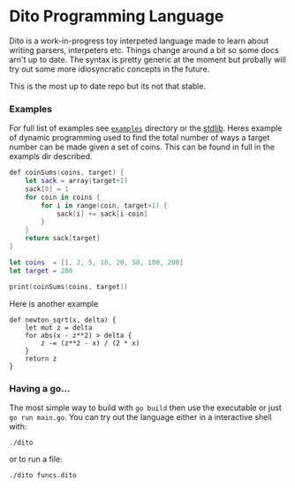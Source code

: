 # Dito Programming Language

Dito is a work-in-progress toy interpeted language made to learn about writing parsers, interpeters etc. Things change around a bit so some docs arn't up to date. The syntax is pretty generic at the moment but probally will try out some more idiosyncratic concepts in the future.

This is the most up to date repo but its not that stable.

### Examples

For full list of examples see [`examples`](examples/) directory or the [stdlib](lib/std.dito).
Heres example of dynamic programming used to find the total number of ways a target number can
be made given a set of coins. This can be found in full in the exampls dir described.

```swift
def coinSums(coins, target) {
    let sack = array(target+1)
    sack[0] = 1
    for coin in coins {
        for i in range(coin, target+1) {
            sack[i] += sack[i-coin]
        }
    }
    return sack[target]
}

let coins  = [1, 2, 5, 10, 20, 50, 100, 200]
let target = 200

print(coinSums(coins, target))
```

Here is another example
```
def newton_sqrt(x, delta) {
    let mut z = delta
    for abs(x - z**2) > delta {
        z -= (z**2 - x) / (2 * x)
    }
    return z
}
```


### Having a go...

The most simple way to build with `go build` then use the executable or just `go run main.go`. You can try out the language either in a interactive shell with:

    ./dito

or to run a file:

    ./dito funcs.dito

